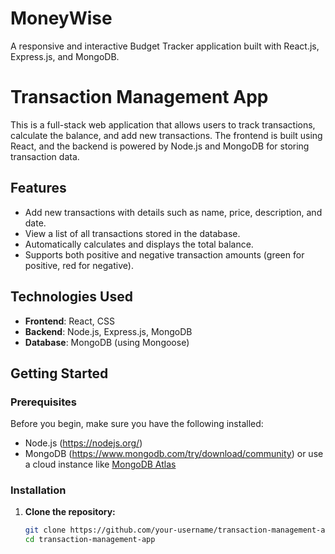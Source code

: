 # MoneyWise
A responsive and interactive Budget Tracker application built with React.js, Express.js, and MongoDB.


# Transaction Management App

This is a full-stack web application that allows users to track transactions, calculate the balance, and add new transactions. The frontend is built using React, and the backend is powered by Node.js and MongoDB for storing transaction data.

## Features

- Add new transactions with details such as name, price, description, and date.
- View a list of all transactions stored in the database.
- Automatically calculates and displays the total balance.
- Supports both positive and negative transaction amounts (green for positive, red for negative).

## Technologies Used

- **Frontend**: React, CSS
- **Backend**: Node.js, Express.js, MongoDB
- **Database**: MongoDB (using Mongoose)

## Getting Started

### Prerequisites

Before you begin, make sure you have the following installed:

- Node.js (https://nodejs.org/)
- MongoDB (https://www.mongodb.com/try/download/community) or use a cloud instance like [MongoDB Atlas](https://www.mongodb.com/cloud/atlas)

### Installation

1. **Clone the repository:**

   ```bash
   git clone https://github.com/your-username/transaction-management-app.git
   cd transaction-management-app

